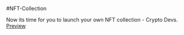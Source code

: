 #NFT-Collection

Now its time for you to launch your own NFT collection - Crypto Devs.
[Preview](https://nft-collection-inky-one.vercel.app/)
